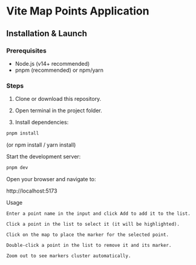 # Vite Map Points Application

## Installation & Launch

### Prerequisites

- Node.js (v14+ recommended)
- pnpm (recommended) or npm/yarn

### Steps

1. Clone or download this repository.

2. Open terminal in the project folder.

3. Install dependencies:

```bash
pnpm install
```
(or npm install / yarn install)

Start the development server:
```bash
pnpm dev
```
Open your browser and navigate to:

http://localhost:5173

Usage

    Enter a point name in the input and click Add to add it to the list.

    Click a point in the list to select it (it will be highlighted).

    Click on the map to place the marker for the selected point.

    Double-click a point in the list to remove it and its marker.

    Zoom out to see markers cluster automatically.
